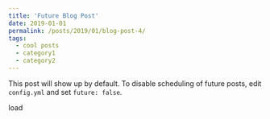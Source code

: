 ```yaml
---
title: 'Future Blog Post'
date: 2019-01-01
permalink: /posts/2019/01/blog-post-4/
tags:
  - cool posts
  - category1
  - category2
---
```


This post will show up by default. To disable scheduling of future posts, edit `config.yml` and set `future: false`. 

load
